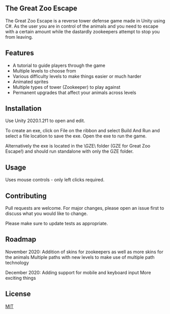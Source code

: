 ## The Great Zoo Escape

The Great Zoo Escape is a reverse tower defense game made in Unity using C#. As the user you are in control of the animals and you need to escape with a certain amount while the dastardly zookeepers attempt to stop you from leaving.

## Features

* A tutorial to guide players through the game
* Multiple levels to choose from
* Various difficulty levels to make things easier or much harder
* Animated sprites
* Multiple types of tower (Zookeeper) to play against
* Permanent upgrades that affect your animals across levels

## Installation

Use Unity 2020.1.2f1 to open and edit.

To create an exe, click on File on the ribbon and select Build And Run and select a file location to save the exe. Open the exe to run the game.

Alternatively the exe is located in the \GZE\ folder (GZE for Great Zoo Escape!) and should run standalone with only the GZE folder.

## Usage

Uses mouse controls - only left clicks required.

## Contributing
Pull requests are welcome. For major changes, please open an issue first to discuss what you would like to change.

Please make sure to update tests as appropriate.

## Roadmap

November 2020:
Addition of skins for zookeepers as well as more skins for the animals
Multiple paths with new levels to make use of multiple path technology

December 2020:
Adding support for mobile and keyboard input
More exciting things

## License
[MIT](https://choosealicense.com/licenses/mit/)


